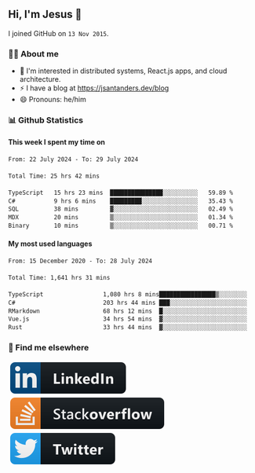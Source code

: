 ## Hi, I'm Jesus 👋

I joined GitHub on `13 Nov 2015`.

<!-- Talking about you -->

### 👨‍💻 About me

- 👦 I'm interested in distributed systems, React.js apps, and cloud architecture.
- ⚡️ I have a blog at <https://jsantanders.dev/blog>
- 😄 Pronouns: he/him

### 📊 Github Statistics

#### This week I spent my time on

<!--START_SECTION:weekly-->

```txt
From: 22 July 2024 - To: 29 July 2024

Total Time: 25 hrs 42 mins

TypeScript   15 hrs 23 mins  ███████████████░░░░░░░░░░   59.89 %
C#           9 hrs 6 mins    █████████░░░░░░░░░░░░░░░░   35.43 %
SQL          38 mins         ▓░░░░░░░░░░░░░░░░░░░░░░░░   02.49 %
MDX          20 mins         ▒░░░░░░░░░░░░░░░░░░░░░░░░   01.34 %
Binary       10 mins         ▒░░░░░░░░░░░░░░░░░░░░░░░░   00.71 %
```

<!--END_SECTION:weekly-->

#### My most used languages

<!--START_SECTION:alltime-->

```txt
From: 15 December 2020 - To: 28 July 2024

Total Time: 1,641 hrs 31 mins

TypeScript                 1,080 hrs 8 mins████████████████▒░░░░░░░░   65.80 %
C#                         203 hrs 44 mins ███░░░░░░░░░░░░░░░░░░░░░░   12.41 %
RMarkdown                  68 hrs 12 mins  █░░░░░░░░░░░░░░░░░░░░░░░░   04.15 %
Vue.js                     34 hrs 54 mins  ▓░░░░░░░░░░░░░░░░░░░░░░░░   02.13 %
Rust                       33 hrs 44 mins  ▓░░░░░░░░░░░░░░░░░░░░░░░░   02.06 %
```

<!--END_SECTION:alltime-->

### 📢 Find me elsewhere

<p>
  <a target="_blank" href="https://linkedin.com/in/jsantanders">
    <img src="https://github.com/jsantanders/jsantanders/blob/master/img/linkedin.svg" alt="LinkedIn" style="vertical-align:top; margin:4px">
  </a>
  
  <a target="_blank" href="https://stackoverflow.com/users/7318331/jesus-santander">
    <img src="https://github.com/jsantanders/jsantanders/blob/master/img/stackoverflow.svg" alt="StackOverflow" style="vertical-align:top; margin:4px">
  </a>
  
  <a target="_blank" href="http://twitter.com/jsantanders">
    <img src="https://github.com/jsantanders/jsantanders/blob/master/img/twitter.svg" alt="Twitter" style="vertical-align:top; margin:4px">
  </a>
</p>

